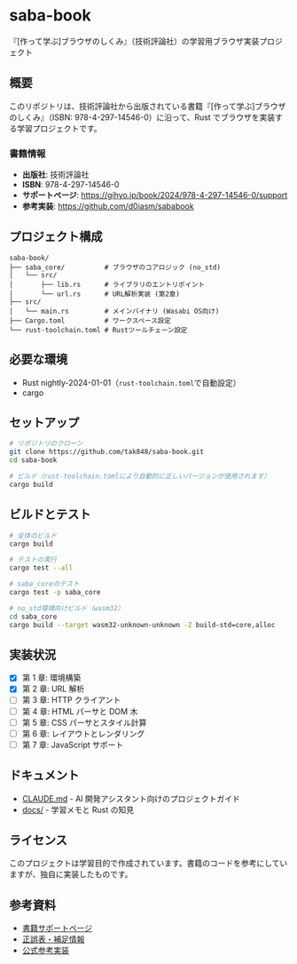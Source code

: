 # saba-book

『[作って学ぶ]ブラウザのしくみ』（技術評論社）の学習用ブラウザ実装プロジェクト

## 概要

このリポジトリは、技術評論社から出版されている書籍『[作って学ぶ]ブラウザのしくみ』（ISBN: 978-4-297-14546-0）に沿って、Rust でブラウザを実装する学習プロジェクトです。

### 書籍情報

- **出版社**: 技術評論社
- **ISBN**: 978-4-297-14546-0
- **サポートページ**: https://gihyo.jp/book/2024/978-4-297-14546-0/support
- **参考実装**: https://github.com/d0iasm/sababook

## プロジェクト構成

```
saba-book/
├── saba_core/          # ブラウザのコアロジック (no_std)
│   └── src/
│       ├── lib.rs      # ライブラリのエントリポイント
│       └── url.rs      # URL解析実装 (第2章)
├── src/
│   └── main.rs         # メインバイナリ (Wasabi OS向け)
├── Cargo.toml          # ワークスペース設定
└── rust-toolchain.toml # Rustツールチェーン設定
```

## 必要な環境

- Rust nightly-2024-01-01（`rust-toolchain.toml`で自動設定）
- cargo

## セットアップ

```bash
# リポジトリのクローン
git clone https://github.com/tak848/saba-book.git
cd saba-book

# ビルド（rust-toolchain.tomlにより自動的に正しいバージョンが使用されます）
cargo build
```

## ビルドとテスト

```bash
# 全体のビルド
cargo build

# テストの実行
cargo test --all

# saba_coreのテスト
cargo test -p saba_core

# no_std環境向けビルド（wasm32）
cd saba_core
cargo build --target wasm32-unknown-unknown -Z build-std=core,alloc
```

## 実装状況

- [x] 第 1 章: 環境構築
- [x] 第 2 章: URL 解析
- [ ] 第 3 章: HTTP クライアント
- [ ] 第 4 章: HTML パーサと DOM 木
- [ ] 第 5 章: CSS パーサとスタイル計算
- [ ] 第 6 章: レイアウトとレンダリング
- [ ] 第 7 章: JavaScript サポート

## ドキュメント

- [CLAUDE.md](./CLAUDE.md) - AI 開発アシスタント向けのプロジェクトガイド
- [docs/](./docs/) - 学習メモと Rust の知見

## ライセンス

このプロジェクトは学習目的で作成されています。書籍のコードを参考にしていますが、独自に実装したものです。

## 参考資料

- [書籍サポートページ](https://gihyo.jp/book/2024/978-4-297-14546-0/support)
- [正誤表・補足情報](https://lowlayergirls.github.io/wasabi-help/)
- [公式参考実装](https://github.com/d0iasm/sababook)

